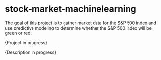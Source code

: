 # stock-market-machinelearning

The goal of this project is to gather market data for the S&P 500 index and use predictive modeling to determine whether the S&P 500 index will be green or red.

{Project in progress}

{Description in progress}